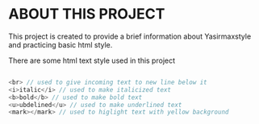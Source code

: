 # ABOUT THIS PROJECT

This project is created to provide a brief information about Yasirmaxstyle and practicing basic html style.

There are some html text style used in this project

```c

<br> // used to give incoming text to new line below it
<i>italic</i> // used to make italicized text
<b>bold</b> // used to make bold text
<u>ubdelined</u> // used to make underlined text
<mark></mark> // used to higlight text with yellow background

```